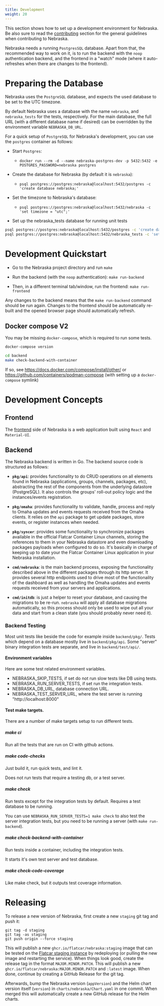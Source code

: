 ```yaml
---
title: Development
weight: 20
---
```


This section shows how to set up a development environment for Nebraska.
Be also sure to read the [contributing](./contributing) section for the
general guidelines when contributing to Nebraska.

Nebraska needs a running `PostgresSQL` database. Apart from that, the
recommended way to work on it, is to run the backend with the `noop`
authentication backend, and the frontend in a "watch" mode (where it
auto-refreshes when there are changes to the frontend).

# Preparing the Database

Nebraska uses the `PostgreSQL` database, and expects the used
database to be set to the UTC timezone.

By default Nebraska uses a database with the name `nebraska`, and
`nebraska_tests` for the tests, respectively. For the main database, the full
URL (with a different database name if desired) can be overridden by the
environment variable `NEBRASKA_DB_URL`.

For a quick setup of `PostgreSQL` for Nebraska's development, you can use
the `postgres` container as follows:

- Start `Postgres`:
    - `docker run --rm -d --name nebraska-postgres-dev -p 5432:5432 -e POSTGRES_PASSWORD=nebraska postgres`

- Create the database for Nebraska (by default it is `nebraska`):
    - `psql postgres://postgres:nebraska@localhost:5432/postgres -c 'create database nebraska;'`

- Set the timezone to Nebraska's database:
    - `psql postgres://postgres:nebraska@localhost:5432/nebraska -c 'set timezone = "utc";'`

- Set up the nebraska_tests database for running unit tests

```bash
psql postgres://postgres:nebraska@localhost:5432/postgres -c 'create database nebraska_tests;'
psql postgres://postgres:nebraska@localhost:5432/nebraska_tests -c 'set timezone = "utc";'
```

# Development Quickstart

- Go to the Nebraska project directory and run `make`

- Run the backend (with the `noop` authentication): `make run-backend`

- Then, in a different terminal tab/window, run the frontend: `make run-frontend`

Any changes to the backend means that the `make run-backend` command should be
run again. Changes to the frontend should be automatically re-built and the
opened browser page should automatically refresh.

## Docker compose V2

You may be missing `docker-compose`, which is required to run some tests.

```bash
docker-compose version

cd backend
make check-backend-with-container
```

If so, see https://docs.docker.com/compose/install/other/ or https://github.com/containers/podman-compose (with setting up a `docker-compose` symlink)

# Development Concepts

## Frontend

The [frontend](https://github.com/flatcar/nebraska/tree/main/frontend) side of Nebraska is a web application built using `React` and `Material-UI`.

## Backend

The Nebraska backend is written in Go. The backend source code is structured as follows:

- **`pkg/api`**: provides functionality to do CRUD operations on all elements found in Nebraska (applications, groups, channels, packages, etc), abstracting the rest of the components from the underlying datastore (PostgreSQL). It also controls the groups' roll-out policy logic and the instances/events registration.

- **`pkg/omaha`**: provides functionality to validate, handle, process and reply to Omaha updates and events requests received from the Omaha clients. It relies on the `api` package to get update packages, store events, or register instances when needed.

- **`pkg/syncer`**: provides some functionality to synchronize packages available in the official Flatcar Container Linux channels, storing the references to them in your Nebraska datastore and even downloading packages payloads when configured to do so. It's basically in charge of keeping up to date your the Flatcar Container Linux application in your Nebraska installation.

- **`cmd/nebraska`**: is the main backend process, exposing the functionality described above in the different packages through its http server. It provides several http endpoints used to drive most of the functionality of the dashboard as well as handling the Omaha updates and events requests received from your servers and applications.

- **`cmd/initdb`**: is just a helper to reset your database, and causing the migrations to be re-run. `nebraska` will apply all database migrations automatically, so this process should only be used to wipe out all your data and start from a clean state (you should probably never need it).


### Backend Testing

Most unit tests like beside the code for example inside `backend/pkg/`.
Tests which depend on a database mostly live in `backend/pkg/api`.
Some "server" binary integration tests are separate, and live in `backend/test/api/`.

#### Environment variables

Here are some test related environment variables.

- NEBRASKA_SKIP_TESTS, if set do not run slow tests like DB using tests.
- NEBRASKA_RUN_SERVER_TESTS, if set run the integration tests.
- NEBRASKA_DB_URL, database connection URL.
- NEBRASKA_TEST_SERVER_URL, where the test server is running "http://localhost:8000"

#### Test make targets.

There are a number of make targets setup to run different tests.

##### make ci

Run all the tests that are run on CI with github actions.

##### make code-checks

Just build it, run quick tests, and lint it.

Does not run tests that require a testing db, or a test server.

##### make check

Run tests except for the integration tests by default. Requires a test database to be running.

You can use `NEBRASKA_RUN_SERVER_TESTS=1 make check` to also test the server integration tests, 
but you need to be running a server (with `make run-backend`).

##### make check-backend-with-container

Run tests inside a container, including the integration tests.

It starts it's own test server and test database.

##### make check-code-coverage

Like make check, but it outputs test coverage information.

# Releasing

To release a new version of Nebraska, first create a new `staging` git tag and push it:

```
git tag -d staging
git tag -as staging
git push origin --force staging
```

This will publish a new `ghcr.io/flatcar/nebraska:staging` image that can be tested on the [Flatcar staging instance](https://staging.updateservice.flatcar-linux.net) by redeploying (or pulling the new image and restarting the service).
When things look good, create the release tag in the format `MAJOR.MINOR.PATCH`.
This will publish a new `ghcr.io/flatcar/nebraska:MAJOR.MINOR.PATCH` and `:latest` image.
When done, continue by creating a GitHub Release for the git tag.

Afterwards, bump the Nebraska version (`appVersion`) and the Helm chart version itself (`version`) in `charts/nebraska/Chart.yaml` in one commit.
When merged this will automatically create a new GitHub release for the Helm charts.
